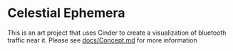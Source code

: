 # Celestial Ephemera

This is an art project that uses Cinder to create a visualization of bluetooth traffic near it.  Please see [docs/Concept.md](docs/Concept.md) for more information
